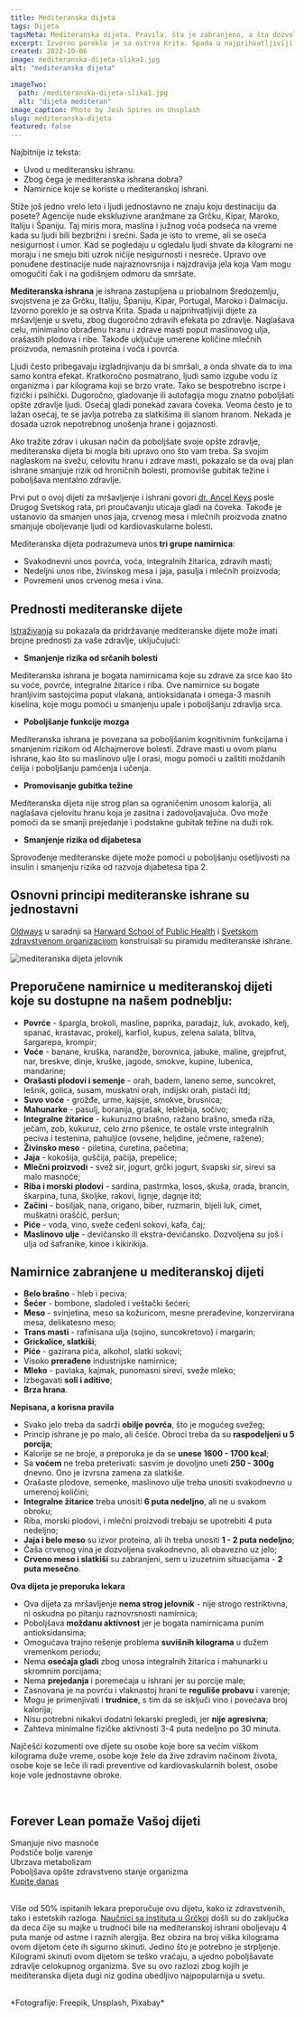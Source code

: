 ```yaml
---
title: Mediteranska dijeta
tags: Dijeta
tagsMeta: Mediteranska dijeta. Pravila, šta je zabranjeno, a šta dozvoljeno i još malo dodatnih informacija. Jedna od najpoznatijih i najefikasnijih dijeta. 
excerpt: Izvorno poreklo je sa ostrva Krita. Spada u najprihvatljiviji dijete za mršavljenje u svetu, zbog dugoročno zdravih efekata po zdravlje.
created: 2022-10-06
image: mediteranska-dijeta-slika1.jpg
alt: "mediteranska dijeta"

imageTwo:
  path: /mediteranska-dijeta-slika1.jpg
  alt: "dijeta mediteran"
image_caption: Photo by Josh Spires on Unsplash
slug: mediteranska-dijeta
featured: false
---
```


<div class="text-component line-height-lg v-space-md">

<div class="tldr-box">
  <div class="tldr-box__content">
	<span class="text-base font-bold">Najbitnije iz teksta:</span>
    <ul class="list list--ul margin-top-sm margin-bottom-0">
      <li>Uvod u mediteransku ishranu.</li>
      <li>Zbog čega je mediteranska ishrana dobra?</li>
      <li>Namirnice koje se koriste u mediteranskoj ishrani.</li>
		</ul>
  </div>
</div>


Stiže još jedno vrelo leto i ljudi jednostavno ne znaju koju destinaciju da posete? Agencije nude ekskluzivne aranžmane za Grčku, Kipar, Maroko, Italiju i Španiju. Taj miris mora, maslina i južnog voća podseća na vreme kada su ljudi bili bezbrižni i srećni. Sada je isto to vreme, ali se oseća nesigurnost i umor. Kad se pogledaju u ogledalu ljudi shvate da kilogrami ne moraju i ne smeju  biti uzrok ničije nesigurnosti i nesreće. Upravo ove ponuđene destinacije nude najraznovrsnija i najzdravija  jela koja Vam mogu omogućiti čak i na godišnjem odmoru da smršate.

**Mediteranska ishrana** je ishrana zastupljena u priobalnom Sredozemlju, svojstvena je za Grčku, Italiju, Španiju, Kipar, Portugal, Maroko i Dalmaciju. Izvorno poreklo je sa ostrva Krita. Spada u najprihvatljiviji dijete za mršavljenje u svetu, zbog dugoročno zdravih efekata po zdravlje. Naglašava celu, minimalno obrađenu hranu i zdrave masti poput maslinovog ulja, orašastih plodova i ribe. Takođe uključuje umerene količine mlečnih proizvoda, nemasnih proteina i voća i povrća.

Ljudi često pribegavaju izgladnjivanju da bi smršali, a onda shvate da to ima samo kontra efekat. Kratkoročno posmatrano, ljudi samo izgube vodu iz organizma i par kilograma koji se brzo vrate. Tako se bespotrebno iscrpe i fizički i psihički. Dugoročno, gladovanje ili autofagija mogu znatno poboljšati opšte zdravlje ljudi. Osećaj gladi ponekad zavara čoveka. Veoma često je to lažan osećaj, te se javlja potreba za slatkišima ili slanom hranom. Nekada je dosada uzrok nepotrebnog unošenja hrane i gojaznosti.

Ako tražite zdrav i ukusan način da poboljšate svoje opšte zdravlje, mediteranska dijeta bi mogla biti upravo ono što vam treba. Sa svojim naglaskom na svežu, celovitu hranu i zdrave masti, pokazalo se da ovaj plan ishrane smanjuje rizik od hroničnih bolesti, promoviše gubitak težine i poboljšava mentalno zdravlje.

Prvi put o ovoj dijeti za mršavljenje i ishrani govori [dr. Ancel Keys](https://www.brzadijeta.com/mediteranska-dijeta/) posle Drugog Svetskog rata, pri proučavanju uticaja gladi na čoveka. Takođe je ustanovio da smanjen unos jaja, crvenog mesa i mlečnih proizvoda znatno smanjuje oboljevanje ljudi od kardiovaskularne bolesti.

Mediteranska dijeta podrazumeva unos **tri grupe namirnica**:
- Svakodnevni unos povrća, voća, integralnih žitarica, zdravih masti;
- Nedeljni unos ribe, živinskog mesa i jaja, pasulja i mlečnih proizvoda;
- Povremeni unos crvenog mesa i vina.

## Prednosti mediteranske dijete

[Istraživanja](https://www.everydayhealth.com/mediterranean-diet/scientific-health-benefits-mediterranean-diet/) su pokazala da pridržavanje mediteranske dijete može imati brojne prednosti za vaše zdravlje, uključujući:

- **Smanjenje rizika od srčanih bolesti**

Mediteranska ishrana je bogata namirnicama koje su zdrave za srce kao što su voće, povrće, integralne žitarice i riba. Ove namirnice su bogate hranljivim sastojcima poput vlakana, antioksidanata i omega-3 masnih kiselina, koje mogu pomoći u smanjenju upale i poboljšanju zdravlja srca.

- **Poboljšanje funkcije mozga**

Mediteranska ishrana je povezana sa poboljšanim kognitivnim funkcijama i smanjenim rizikom od Alchajmerove bolesti. Zdrave masti u ovom planu ishrane, kao što su maslinovo ulje i orasi, mogu pomoći u zaštiti moždanih ćelija i poboljšanju pamćenja i učenja.

- **Promovisanje gubitka težine**

Mediteranska dijeta nije strog plan sa ograničenim unosom kalorija, ali naglašava cjelovitu hranu koja je zasitna i zadovoljavajuća. Ovo može pomoći da se smanji prejedanje i podstakne gubitak težine na duži rok.

- **Smanjenje rizika od dijabetesa**

Sprovođenje mediteranske dijete može pomoći u poboljšanju osetljivosti na insulin i smanjenju rizika od razvoja dijabetesa tipa 2.



## Osnovni principi mediteranske ishrane su jednostavni

[Oldways](https://oldwayspt.org/resources/oldways-mediterranean-diet-pyramid) u saradnji sa [Harward School of Public Health](https://www.hsph.harvard.edu/) i [Svetskom zdravstvenom organizacijom](https://www.who.int/) konstruisali su piramidu mediteranske ishrane.

![mediteranska dijeta jelovnik](./images/mediteranska-dijeta-slika2.jpg)

## Preporučene namirnice u mediteranskoj dijeti koje su dostupne na našem podneblju:

- **Povrće** - špargla, brokoli, masline, paprika, paradajz, luk, avokado, kelj, spanać, krastavac, prokelj, karfiol, kupus, zelena salata, blitva, šargarepa,  krompir;
- **Voće** - banane, kruška, narandže, borovnica, jabuke, maline, grejpfrut, nar, breskve, dinje, kruške, jagode, smokve, kupine, lubenica, mandarine;
- **Orašasti plodovi i semenje** -  orah, badem, laneno seme, suncokret, lešnik, golica, susam, muskatni orah, indijski orah, pistaći itd;
- **Suvo voće** - grožđe, urme, kajsije, smokve, brusnica;
- **Mahunarke** - pasulj, boranija, grašak, leblebija, sočivo;
- **Integralne žitarice** - kukuruzno brašno, ražano brašno, smeđa riža, ječam, zob, kukuruz, celo zrno pšenice, te ostale vrste integralnih peciva i testenina, pahuljice (ovsene, heljdine, ječmene, ražene);
- **Živinsko meso** - piletina, ćuretina, pačetina;
- **Jaja** - kokošija, guščija, pačija, prepelice;
- **Mlečni proizvodi** - svež sir, jogurt, grčki jogurt, švapski sir, sirevi sa malo masnoće;
- **Riba i morski plodovi** - sardina, pastrmka, losos, skuša, orada, brancin, škarpina, tuna, školjke, rakovi, lignje, dagnje itd;
- **Začini** - bosiljak, nana, origano, biber, ruzmarin, bijeli luk, cimet, muškatni oraščić, peršun;
- **Piće** - voda, vino, sveže ceđeni sokovi, kafa, čaj;
- **Maslinovo ulje** - devičansko ili ekstra-devičansko. Dozvoljena su još i ulja od šafranike, kinoe i kikirikija.

## Namirnice zabranjene u mediteranskoj dijeti

- **Belo brašno** - hleb i peciva;
- **Šećer** - bombone, sladoled i veštački šećeri;
- **Meso** - svinjetina, meso sa kožuricom, mesne prerađevine, konzervirana mesa, delikatesno meso;
- **Trans masti** - rafinisana ulja (sojino, suncokretovo) i margarin;
- **Grickalice, slatkiši**;
- **Piće** - gazirana pića, alkohol, slatki sokovi;
- Visoko **prerađene** industrijske namirnice;
- **Mleko** - pavlaka, kajmak, punomasni sirevi, sveže mleko;
- Izbegavati **soli i aditive**;
- **Brza hrana**.



**Nepisana, a korisna pravila**

- Svako jelo treba da sadrži **obilje povrća**, što je mogućeg svežeg;
- Princip ishrane je po malo, ali češće. Obroci treba da su **raspodeljeni u 5 porcija**;
- Kalorije se ne broje, a preporuka je da se **unese 1600 - 1700 kcal**;
- Sa **voćem** ne treba preterivati: sasvim je dovoljno uneti **250 - 300g** dnevno. Ono je izvrsna zamena za slatkiše.
- Orašaste plodove, semenke, maslinovo ulje treba unositi svakodnevno u umerenoj količini;
- **Integralne žitarice** treba unositi **6 puta nedeljno**, ali ne u svakom obroku;
- Riba, morski plodovi,  i mlečni proizvodi trebaju se upotrebiti 4 puta nedeljno;
- **Jaja i belo meso** su izvor proteina, ali ih treba unositi **1 - 2 puta nedeljno**;
- Čaša crvenog vina je dozvoljena svakodnevno, ali obavezno uz jelo;
- **Crveno meso i slatkiši** su zabranjeni, sem u izuzetnim situacijama - **2 puta mesečno**.


**Ova dijeta je preporuka lekara**

- Ova dijeta za mršavljenje **nema strog jelovnik** - nije strogo restriktivna, ni oskudna po pitanju raznovrsnosti namirnica;
- Poboljšava **moždanu aktivnost** jer je bogata namirnicama punim antioksidansima;
- Omogućava trajno rešenje problema **suvišnih kilograma** u dužem vremenkom periodu;
- Nema **osećaja gladi** zbog unosa integralnih žitarica i mahunarki u skromnim porcijama;
- Nema **prejedanja** i poremećaja u ishrani jer su porcije male;
- Zasnovana je na povrću i vlaknastoj hrani te **reguliše probavu** i varenje;
- Mogu je primenjivati i **trudnice**, s tim da se isključi vino i povećava broj kalorija;
- Nisu potrebni nikakvi dodatni lekarski pregledi, jer **nije agresivna**;
- Zahteva minimalne fizičke aktivnosti 3-4 puta nedeljno po 30 minuta.

Najčešći kozumenti ove dijete su osobe koje bore sa većim viškom kilograma duže vreme, osobe koje žele da žive zdravim načinom života, osobe koje se leče ili radi preventive od kardiovaskularnih bolest, osobe koje vole jednostavne obroke.

<br>

<div class="text-component__block padding-y-md padding-x-md radius-lg margin-top-md bg-white">
	<div class="grid gap-sm">
		<div class="col-4@md">
			<g-image class="" src="~/assets/img/forever_lean.webp" alt="dijeta suplementi"></g-image>
		</div> 
		<div class="col-8@md">
			<div class="flex flex-wrap gap-sm items-center">
				<div class="">
					<h2 class="text-lg">Forever Lean pomaže Vašoj dijeti</h2>
				</div>
        <div class="grid margin-bottom-lg gap-xxs">
					<div class="flex items-center text-sm">
						<g-image style="width: auto !important;" class="margin-left-important" src="~/assets/img/check.svg"></g-image>
							Smanjuje nivo masnoće
					</div>
          <div class="flex items-center text-sm">
						<g-image style="width: auto !important;" class="margin-left-important" src="~/assets/img/check.svg"></g-image>
						 Podstiče bolje varenje
					</div>
          <div class="flex items-center text-sm">
						<g-image style="width: auto !important;" class="margin-left-important" src="~/assets/img/check.svg"></g-image>
						 Ubrzava metabolizam
					</div>
           <div class="flex items-center text-sm">
						<g-image style="width: auto !important;" class="margin-left-important" src="~/assets/img/check.svg"></g-image>
						 Poboljšava opšte zdravstveno stanje organizma
					</div>
        </div>
			</div>
			<div class="flex gap-md@sm gap-md flex-column flex-row@sm padding-top-lg justify-between@sm items-center">
				<a href="https://flpshop.rs/dodaci-ishrani/11658/forever-lean/360000954255/personal.html" class="kupiteCTA btn btn--primary flex-grow center-between@lg justify-center btn--md">
					Kupite danas
				</a>
				<g-image style="width: auto !important;" class="" src="~/assets/img/logo-futer.png"></g-image>
			</div>
		</div>
	</div>
</div>

<br>

                
Više od 50% ispitanih lekara preporučuje ovu dijetu, kako iz zdravstvenih, tako i estetskih razloga. [Naučnici sa instituta u Grčkoj](https://www.brzadijeta.com/mediteranska-dijeta/) došli su do zaključka da deca čije su majke u trudnoći bile na mediteranskoj ishrani oboljevaju 4 puta manje od astme i raznih alergija. Bez obzira na broj viška kilograma ovom dijetom ćete ih sigurno skinuti. Jedino što je potrebno je strpljenje. Kilogrami skinuti ovom dijetom se teško vraćaju, a ujedno poboljšavate zdravlje celokupnog organizma. Sve su ovo razlozi zbog kojih je mediteranska dijeta dugi niz godina ubedljivo najpopularnija u svetu.

<br>
*Fotografije: Freepik, Unsplash, Pixabay*


</div>